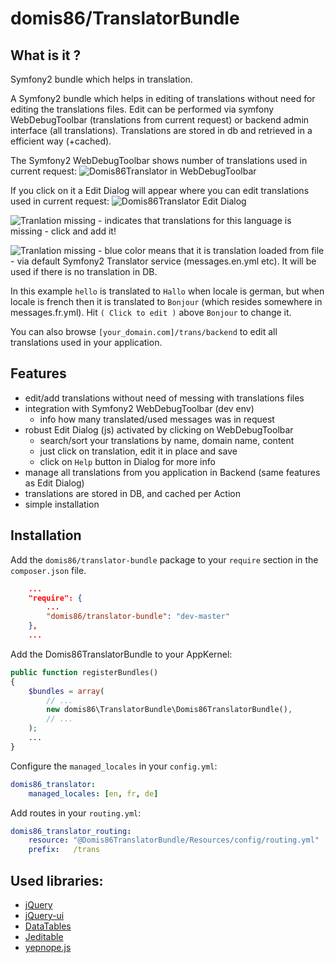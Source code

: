 # domis86/TranslatorBundle

## What is it ?

Symfony2 bundle which helps in translation.

A Symfony2 bundle which helps in editing of translations without need for editing the translations files.
Edit can be performed via symfony WebDebugToolbar (translations from current request) or backend admin interface (all translations).
Translations are stored in db and retrieved in a efficient way (+cached).

The Symfony2 WebDebugToolbar shows number of translations used in current request:
![Domis86Translator in WebDebugToolbar](https://github.com/domis86/TranslatorBundle/raw/master/Resources/doc/domis86translator_in_web_debug_toolbar.png)

If you click on it a Edit Dialog will appear where you can edit translations used in current request:
![Domis86Translator Edit Dialog](https://github.com/domis86/TranslatorBundle/raw/master/Resources/doc/domis86translator_edit_dialog.png)

![Tranlation missing](https://github.com/domis86/TranslatorBundle/raw/master/Resources/doc/translation_missing.png) - indicates that translations for this language is missing - click and add it!

![Tranlation missing](https://github.com/domis86/TranslatorBundle/raw/master/Resources/doc/translation_from_file.png) - blue color means that it is translation loaded from file - via default Symfony2 Translator service (messages.en.yml etc). It will be used if there is no translation in DB.

In this example `hello` is translated to `Hallo` when locale is german, but when locale is french then it is translated to `Bonjour` (which resides somewhere in messages.fr.yml). Hit `( Click to edit )` above `Bonjour` to change it.


You can also browse `[your_domain.com]/trans/backend` to edit all translations used in your application.

## Features

* edit/add translations without need of messing with translations files
* integration with Symfony2 WebDebugToolbar (dev env)
    * info how many translated/used messages was in request
* robust Edit Dialog (js) activated by clicking on WebDebugToolbar
    * search/sort your translations by name, domain name, content
    * just click on translation, edit it in place and save
    * click on `Help` button in Dialog for more info
* manage all translations from you application in Backend (same features as Edit Dialog)
* translations are stored in DB, and cached per Action
* simple installation


## Installation

Add the `domis86/translator-bundle` package to your `require` section in the `composer.json` file.

``` json
    ...
    "require": {
        ...
        "domis86/translator-bundle": "dev-master"
    },
    ...
```

Add the Domis86TranslatorBundle to your AppKernel:

``` php
public function registerBundles()
{
    $bundles = array(
        // ...
        new domis86\TranslatorBundle\Domis86TranslatorBundle(),
        // ...
    );
    ...
}
```

Configure the `managed_locales` in your `config.yml`:

``` yaml
domis86_translator:
    managed_locales: [en, fr, de]
```

Add routes in your `routing.yml`:

``` yaml
domis86_translator_routing:
    resource: "@Domis86TranslatorBundle/Resources/config/routing.yml"
    prefix:   /trans
```


## Used libraries:

* [jQuery](http://jquery.com/)
* [jQuery-ui](http://jqueryui.com/)
* [DataTables](http://datatables.net/)
* [Jeditable](http://www.appelsiini.net/projects/jeditable)
* [yepnope.js](http://yepnopejs.com/)